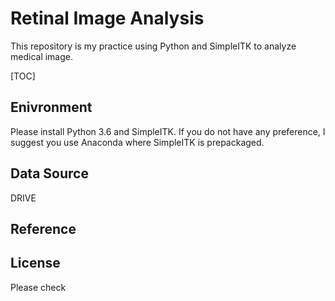 Retinal Image Analysis
===
This repository is my practice using Python and SimpleITK to analyze medical image. 

[TOC]

## Enivronment
Please install Python 3.6 and SimpleITK. If you do not have any preference, I suggest you use Anaconda where SimpleITK is prepackaged. 

## Data Source
DRIVE

## Reference

## License
Please check 

